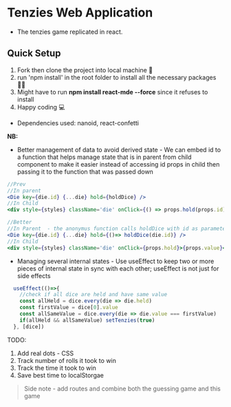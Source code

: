 # Tenzies Web Application
- The tenzies game replicated in react.


## Quick Setup
1. Fork then clone the project into local machine 🍴
1. run 'npm install' in the root folder to install all the necessary packages 👩‍💻
1. Might have to run **npm install react-mde --force**  since it refuses to install
1. Happy coding 💻

* Dependencies used: nanoid, react-confetti

**NB:**
- Better management of data to avoid derived state -  We can embed id to a function that helps manage state that is in parent  from child component to make it easier instead of accessing id props in child then passing it to the function that was passed down
```jsx
//Prev
//In parent
<Die key={die.id} {...die} hold={holdDice} />
//In Child
<div style={styles} className='die' onClick={() => props.hold(props.id)}>{props.value}</div>

//Better
//In Parent  - the anonymus function calls holdDice with id as parameter
<Die key={die.id} {...die} hold={()=> holdDice(die.id)} />
//In Child
<div style={styles} className='die' onClick={props.hold}>{props.value}</div>
```

- Managing several internal states -  Use useEffect to keep two or more pieces of internal state in sync with each other; useEffect is not just for side effects
```js
  useEffect(()=>{
    //check if all dice are held and have same value
    const allHeld = dice.every(die => die.held)
    const firstValue = dice[0].value
    const allSameValue = dice.every(die => die.value === firstValue)
    if(allHeld && allSameValue) setTenzies(true)
  }, [dice])

```

TODO: 
1. Add real dots - CSS
2. Track number of rolls it took to win
3. Track the time it took to win
4. Save best time to localStorgae

> Side note - add routes and combine both the guessing game and this game

